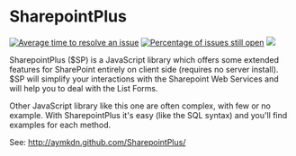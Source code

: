 SharepointPlus
==============

[![Average time to resolve an issue](http://isitmaintained.com/badge/resolution/aymkdn/sharepointplus.svg)](http://isitmaintained.com/project/aymkdn/sharepointplus "Average time to resolve an issue")
[![Percentage of issues still open](http://isitmaintained.com/badge/open/aymkdn/sharepointplus.svg)](http://isitmaintained.com/project/aymkdn/sharepointplus "Percentage of issues still open")
[![](https://data.jsdelivr.com/v1/package/npm/sharepointplus/badge)](https://www.jsdelivr.com/package/npm/sharepointplus)

SharepointPlus ($SP) is a JavaScript library which offers some extended features for SharePoint entirely on client side (requires no server install). $SP will simplify your interactions with the Sharepoint Web Services and will help you to deal with the List Forms.

Other JavaScript library like this one are often complex, with few or no example. With SharepointPlus it's easy (like the SQL syntax) and you'll find examples for each method.

See: http://aymkdn.github.com/SharepointPlus/
